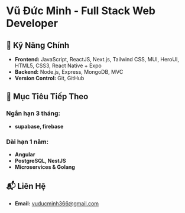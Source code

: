 # Vũ Đức Minh - Full Stack Web Developer

## 🔑 Kỹ Năng Chính

- **Frontend:** JavaScript, ReactJS, Next.js, Tailwind CSS, MUI, HeroUI, HTML5, CSS3, React Native + Expo
- **Backend:** Node.js, Express, MongoDB, MVC
- **Version Control:** Git, GitHub

## 🚀 Mục Tiêu Tiếp Theo

### Ngắn hạn 3 tháng:
- **supabase, firebase**

### Dài hạn 1 năm:
- **Angular**
- **PostgreSQL, NestJS**
- **Microservices & Golang**

## 📬 Liên Hệ
- **Email:** [vuducminh366@gmail.com](mailto:vuducminh366@gmail.com)
